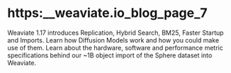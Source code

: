 # https:\_\_weaviate.io_blog_page_7

Weaviate 1.17 introduces Replication, Hybrid Search, BM25, Faster Startup and Imports. Learn how Diffusion Models work and how you could make use of them. Learn about the hardware, software and performance metric specifications behind our ~1B object import of the Sphere dataset into Weaviate.
